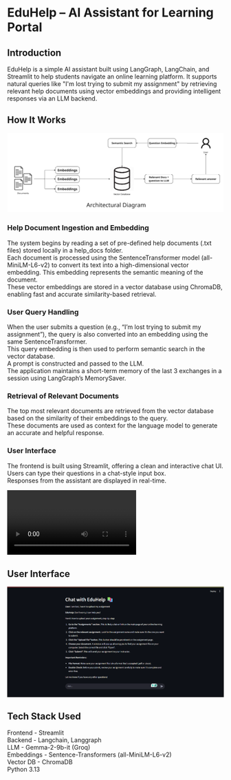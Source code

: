 # EduHelp – AI Assistant for Learning Portal 

## Introduction
EduHelp is a simple AI assistant built using LangGraph, LangChain, and Streamlit to help students navigate an online learning platform. It supports natural queries like "I'm lost trying to submit my assignment" by retrieving relevant help documents using vector embeddings and providing intelligent responses via an LLM backend.

## How It Works
![alt text](images/Architecture_Diagram.png)
### Help Document Ingestion and Embedding
The system begins by reading a set of pre-defined help documents (.txt files) stored locally in a help_docs folder.  
Each document is processed using the SentenceTransformer model (all-MiniLM-L6-v2) to convert its text into a high-dimensional vector embedding. This embedding represents the semantic meaning of the document.  
These vector embeddings are stored in a vector database using ChromaDB, enabling fast and accurate similarity-based retrieval.  
### User Query Handling
When the user submits a question (e.g., “I’m lost trying to submit my assignment”), the query is also converted into an embedding using the same SentenceTransformer.  
This query embedding is then used to perform semantic search in the vector database.  
A prompt is constructed and passed to the LLM.  
The application maintains a short-term memory of the last 3 exchanges in a session using LangGraph’s MemorySaver.  
### Retrieval of Relevant Documents
The top most relevant documents are retrieved from the vector database based on the similarity of their embeddings to the query.  
These documents are used as context for the language model to generate an accurate and helpful response.  
### User Interface
The frontend is built using Streamlit, offering a clean and interactive chat UI.  
Users can type their questions in a chat-style input box.  
Responses from the assistant are displayed in real-time. 

<video controls src="EduHelp.mp4" title="Title"></video>

## User Interface
![alt text](images/UI.png)

## Tech Stack Used
Frontend - Streamlit  
Backend - Langchain, Langgraph  
LLM - Gemma-2-9b-it (Groq)  
Embeddings - Sentence-Transformers (all-MiniLM-L6-v2)  
Vector DB - ChromaDB  
Python 3.13  


